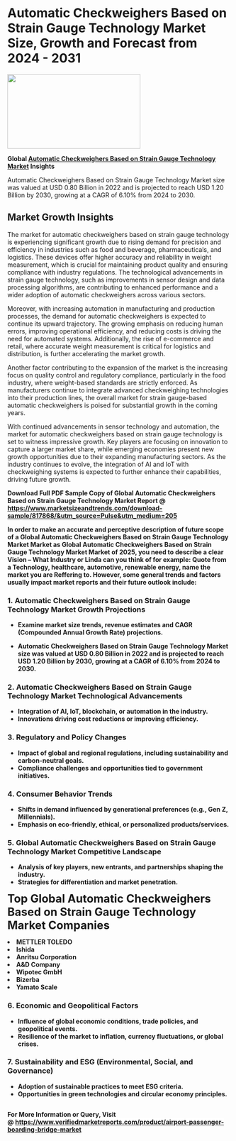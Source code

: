 <H1>Automatic Checkweighers Based on Strain Gauge Technology Market Size, Growth and Forecast from 2024 - 2031</H1><img class="aligncenter size-medium wp-image-584254" src="https://thirdeyenews.in/wp-content/uploads/2024/09/Global-Market-Research-300x168.jpeg" alt="" width="300" height="168" /><p><strong>Global&nbsp;<a href="https://www.marketsizeandtrends.com/download-sample/817868/&amp;utm_source=Pulse&amp;utm_medium=205">Automatic Checkweighers Based on Strain Gauge Technology Market</a> Insights</strong></p><p>Automatic Checkweighers Based on Strain Gauge Technology Market size was valued at USD 0.80 Billion in 2022 and is projected to reach USD 1.20 Billion by 2030, growing at a CAGR of 6.10% from 2024 to 2030.</p><p><!DOCTYPE html> <html lang="en"> <head> <meta charset="UTF-8"> <meta name="viewport" content="width=device-width, initial-scale=1.0"> <title>Automatic Checkweighers Based on Strain Gauge Technology Market Growth Insights</title> </head> <body> <h2>Market Growth Insights</h2> <p>The market for automatic checkweighers based on strain gauge technology is experiencing significant growth due to rising demand for precision and efficiency in industries such as food and beverage, pharmaceuticals, and logistics. These devices offer higher accuracy and reliability in weight measurement, which is crucial for maintaining product quality and ensuring compliance with industry regulations. The technological advancements in strain gauge technology, such as improvements in sensor design and data processing algorithms, are contributing to enhanced performance and a wider adoption of automatic checkweighers across various sectors.</p> <p>Moreover, with increasing automation in manufacturing and production processes, the demand for automatic checkweighers is expected to continue its upward trajectory. The growing emphasis on reducing human errors, improving operational efficiency, and reducing costs is driving the need for automated systems. Additionally, the rise of e-commerce and retail, where accurate weight measurement is critical for logistics and distribution, is further accelerating the market growth.</p> <p>Another factor contributing to the expansion of the market is the increasing focus on quality control and regulatory compliance, particularly in the food industry, where weight-based standards are strictly enforced. As manufacturers continue to integrate advanced checkweighing technologies into their production lines, the overall market for strain gauge-based automatic checkweighers is poised for substantial growth in the coming years.</p> <p><strong></strong></p> <p>With continued advancements in sensor technology and automation, the market for automatic checkweighers based on strain gauge technology is set to witness impressive growth. Key players are focusing on innovation to capture a larger market share, while emerging economies present new growth opportunities due to their expanding manufacturing sectors. As the industry continues to evolve, the integration of AI and IoT with checkweighing systems is expected to further enhance their capabilities, driving future growth.</p> <p><strong></p><p><span class=""><strong>Download Full PDF Sample Copy of Global Automatic Checkweighers Based on Strain Gauge Technology Market Report</strong> @ <a href="https://www.marketsizeandtrends.com/download-sample/817868/&amp;utm_source=Pulse&amp;utm_medium=205" target="_blank">https://www.marketsizeandtrends.com/download-sample/817868/&amp;utm_source=Pulse&amp;utm_medium=205</a></span></p><p>In order to make an accurate and perceptive description of future scope of a Global&nbsp;Automatic Checkweighers Based on Strain Gauge Technology Market Market as Global&nbsp;Automatic Checkweighers Based on Strain Gauge Technology Market Market of 2025, you need to describe a clear Vision &ndash; What Industry or Linda can you think of for example: Quote from a Technology, healthcare, automotive, renewable energy, name the market you are Reffering to. However, some general trends and factors usually impact market reports and their future outlook include:</p><h3>1.&nbsp;<strong>Automatic Checkweighers Based on Strain Gauge Technology Market Growth Projections</strong></h3><ul><li>Examine market size trends, revenue estimates and CAGR (Compounded Annual Growth Rate) projections.</li><li><p>Automatic Checkweighers Based on Strain Gauge Technology Market size was valued at USD 0.80 Billion in 2022 and is projected to reach USD 1.20 Billion by 2030, growing at a CAGR of 6.10% from 2024 to 2030.</p></li></ul><h3>2.&nbsp;<strong>Automatic Checkweighers Based on Strain Gauge Technology Market Technological Advancements</strong></h3><ul><li>Integration of AI, IoT, blockchain, or automation in the industry.</li><li>Innovations driving cost reductions or improving efficiency.</li></ul><h3>3.&nbsp;<strong>Regulatory and Policy Changes</strong></h3><ul><li>Impact of global and regional regulations, including sustainability and carbon-neutral goals.</li><li>Compliance challenges and opportunities tied to government initiatives.</li></ul><h3>4.&nbsp;<strong>Consumer Behavior Trends</strong></h3><ul><li>Shifts in demand influenced by generational preferences (e.g., Gen Z, Millennials).</li><li>Emphasis on eco-friendly, ethical, or personalized products/services.</li></ul><h3>5.&nbsp;<strong>Global Automatic Checkweighers Based on Strain Gauge Technology Market Competitive Landscape</strong></h3><ul><li>Analysis of key players, new entrants, and partnerships shaping the industry.</li><li>Strategies for differentiation and market penetration.</li></ul><p data-pm-slice="1 1 []"><span style="color: inherit; font-family: inherit; font-size: 25px;">Top Global Automatic Checkweighers Based on Strain Gauge Technology Market Companies</span></p><div class="" data-test-id=""><p><li>METTLER TOLEDO</li><li> Ishida</li><li> Anritsu Corporation</li><li> A&D Company</li><li> Wipotec GmbH</li><li> Bizerba</li><li> Yamato Scale</li></p></div><h3>6.&nbsp;<strong>Economic and Geopolitical Factors</strong></h3><ul><li>Influence of global economic conditions, trade policies, and geopolitical events.</li><li>Resilience of the market to inflation, currency fluctuations, or global crises.</li></ul><h3>7.&nbsp;<strong>Sustainability and ESG (Environmental, Social, and Governance)</strong></h3><ul><li>Adoption of sustainable practices to meet ESG criteria.</li><li>Opportunities in green technologies and circular economy principles.</li></ul><h2><strong style="font-size: 14px;">For More Information or Query, Visit @&nbsp;</strong><a style="background-color: #ffffff; font-size: 14px;" href="https://www.marketsizeandtrends.com/report/automatic-checkweighers-based-on-strain-gauge-technology-market/" target="_blank">https://www.verifiedmarketreports.com/product/airport-passenger-boarding-bridge-market</a></h2>
